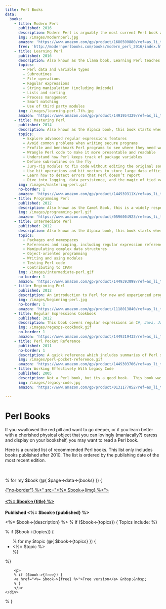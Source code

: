 ```yaml
---
title: Perl Books
data:
  books:
    - title: Modern Perl
      published: 2016
      description: Modern Perl is arguably the most current Perl book and is written by Chromatic, an active member of the community.
      img: /images/modernperl.jpg
      amazon: 'https://www.amazon.com/gp/product/1680500880/ref=as_li_tl?ie=UTF8&camp=1789&creative=9325&creativeASIN=1680500880&linkCode=as2&tag=kablamo-20&linkId=5f19d40e8ef0b4d3bebb5f81994e2bb8'
      free: 'http://modernperlbooks.com/books/modern_perl_2016/index.html'
    - title: Learning Perl
      published: 2016
      description: Also known as the Llama book, Learning Perl teaches basic Perl concepts.  
      topics:
        - Perl data and variable types
        - Subroutines
        - File operations
        - Regular expressions
        - String manipulation (including Unicode)
        - Lists and sorting
        - Process management
        - Smart matching
        - Use of third party modules
      img: /images/learning-perl-7th.jpg
      amazon: 'https://www.amazon.com/gp/product/1491954329/ref=as_li_tl?ie=UTF8&camp=1789&creative=9325&creativeASIN=1491954329&linkCode=as2&tag=kablamo-20&linkId=a8be12c69572be50bd6d56f6a0547961'
    - title: Mastering Perl
      published: 2014
      description: Also known as the Alpaca book, this book starts where Intermediate Perl ends.
      topics:
        - Explore advanced regular expressions features
        - Avoid common problems when writing secure programs
        - Profile and benchmark Perl programs to see where they need work
        - Wrangle Perl code to make it more presentable and readable
        - Understand how Perl keeps track of package variables
        - Define subroutines on the fly
        - Jury-rig modules to fix code without editing the original source
        - Use bit operations and bit vectors to store large data efficiently
        - Learn how to detect errors that Perl doesn’t report
        - Dive into logging, data persistence, and the magic of tied variables
      img: /images/mastering-perl.gif
      no-border: 1
      amazon: 'https://www.amazon.com/gp/product/144939311X/ref=as_li_tl?ie=UTF8&camp=1789&creative=9325&creativeASIN=144939311X&linkCode=as2&tag=kablamo-20&linkId=23530cc63259eb61e8a930874b5c6650'
    - title: Programming Perl
      published: 2012
      description: Also known as the Camel Book, this is a widely respected reference book written by the creator of Perl, Larry Wall.  The latest edition covers Perl 5.14.
      img: /images/programming-perl.gif
      amazon: 'https://www.amazon.com/gp/product/0596004923/ref=as_li_tl?ie=UTF8&camp=1789&creative=9325&creativeASIN=0596004923&linkCode=as2&tag=kablamo-20&linkId=bb4582a7afa9130cf6176f072ed216d1'
    - title: Intermediate Perl
      published: 2012
      description: Also known as the Alpaca book, this book starts where Learning Perl ends.
      topics:
        - Packages and namespaces
        - References and scoping, including regular expression references
        - Manipulating complex data structures
        - Object-oriented programming
        - Writing and using modules
        - Testing Perl code
        - Contributing to CPAN
      img: /images/intermediate-perl.gif
      no-border: 1
      amazon: 'https://www.amazon.com/gp/product/1449393098/ref=as_li_tl?ie=UTF8&camp=1789&creative=9325&creativeASIN=1449393098&linkCode=as2&tag=kablamo-20&linkId=12f2fe7c892c2f5d464eb2810d1733aa'
    - title: Beginning Perl
      published: 2012
      description: An introduction to Perl for new and experienced programmers written by Ovid, an active member of the Perl community.
      img: /images/beginning-perl.jpg
      no-border: 1
      amazon: 'https://www.amazon.com/gp/product/1118013840/ref=as_li_tl?ie=UTF8&camp=1789&creative=9325&creativeASIN=1118013840&linkCode=as2&tag=kablamo-20&linkId=9433fc47b5918191876c98c08facb86c'
    - title: Regular Expressions Cookbook
      published: 2012
      description: This book covers regular expressions in C#, Java, JavaScript, Perl, PHP, Python, Ruby, and VB.NET.
      img: /images/regexps-cookbook.gif
      no-border: 1
      amazon: 'https://www.amazon.com/gp/product/1449319432/ref=as_li_tl?ie=UTF8&camp=1789&creative=9325&creativeASIN=1449319432&linkCode=as2&tag=kablamo-20&linkId=fcbbffcf6d77fc1a03b42a2edd03465b'
    - title: Perl Pocket Reference
      published: 2011
      no-border: 1
      description: A quick reference which includes summaries of Perl syntax, operators, and core functions for Perl 5.14.
      img: /images/perl-pocket-reference.gif
      amazon: 'https://www.amazon.com/gp/product/1449303706/ref=as_li_tl?ie=UTF8&camp=1789&creative=9325&creativeASIN=1449303706&linkCode=as2&tag=kablamo-20&linkId=6909fba99244deac34b8c2c22782e2df'
    - title: Working Effectively With Legacy Code
      published: 2005
      description: Not a Perl book, but its a good book.  This book was published in 2005 but I'd argue its timeless.
      img: /images/legacy-code.jpg
      amazon: 'https://www.amazon.com/gp/product/0131177052/ref=as_li_tl?ie=UTF8&camp=1789&creative=9325&creativeASIN=0131177052&linkCode=as2&tag=kablamo-20&linkId=667d392b057a70629d98c65523ca91ba'

---
```

# Perl Books

If you swallowed the red pill and want to go deeper, or if you learn
better with a cherished physical object that you can lovingly (maniacally?)
caress and display on your bookshelf, you may want to read a Perl book.  

Here is a curated list of recommended Perl books.  This list only includes
books published after 2010.  The list is ordered by the publishing date of the
most recent edition.
<br>
<br>
<br>

% for my $book (@{ $page->data->{books} }) {
<div class="perl-book">
    <div class="perl-book-left">
        <a href="<%= $book->{amazon} %>"><img class="perl-book-img <%= "no-border" if $book->{"no-border"} %>" src="<%= $book->{img} %>"></a>
    </div>
    <div class="perl-book-right">
        <a href="<%= $book->{amazon} %>"><h4 class="perl-book-title"><%= $book->{title} %></h4></a>
        <b>Published <%= $book->{published} %></b>
        <p>
            <%= $book->{description} %>
        % if ($book->{topics}) {
            Topics include:   
        %}
        </p>
        % if ($book->{topics}) {
            <ul>
            % for my $topic (@{ $book->{topics} }) {
                <li><%= $topic %></li>
            %}
            </ul>
        %}

        <p>
        % if ($book->{free}) {
        <a href="<%= $book->{free} %>">Free version</a> &nbsp;&nbsp;
        % }
        </p>
    </div>
</div>
% }
